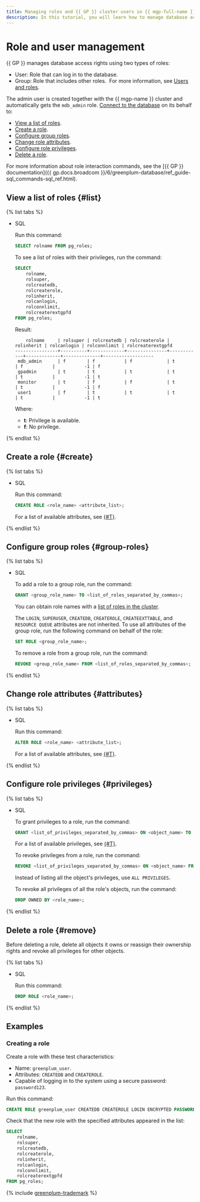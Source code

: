 ```yaml
---
title: Managing roles and {{ GP }} cluster users in {{ mgp-full-name }}
description: In this tutorial, you will learn how to manage database access rights, as well as view, create, set up, and delete roles.
---
```


# Role and user management

{{ GP }} manages database access rights using two types of roles:

* User: Role that can log in to the database.
* Group: Role that includes other roles.
​
​For more information, see [Users and roles](../concepts/cluster-users.md).

The admin user is created together with the {{ mgp-name }} cluster and automatically gets the `mdb_admin` role. [Connect to the database](connect.md) on its behalf to:

* [View a list of roles](#list).
* [Create a role](#create).
* [Configure group roles](#group-roles).
* [Change role attributes](#attributes).
* [Configure role privileges](#privileges).
* [Delete a role](#remove).

For more information about role interaction commands, see the [{{ GP }} documentation]({{ gp.docs.broadcom }}/6/greenplum-database/ref_guide-sql_commands-sql_ref.html).

## View a list of roles {#list}

{% list tabs %}

* SQL

    Run this command:

    ```sql
    SELECT rolname FROM pg_roles;
    ```

    To see a list of roles with their privileges, run the command:

    ```sql
    SELECT
        rolname,
        rolsuper,
        rolcreatedb,
        rolcreaterole,
        rolinherit,
        rolcanlogin,
        rolconnlimit,
        rolcreaterextgpfd
    FROM pg_roles;
    ```

    Result:

    ```text
        rolname     | rolsuper | rolcreatedb | rolcreaterole | rolinherit | rolcanlogin | rolconnlimit | rolcreaterextgpfd
    ----------------+----------+-------------+---------------+------------+-------------+--------------+-------------------
     mdb_admin      | f        | f           | f             | t          | f           |           -1 | f
     gpadmin        | t        | t           | t             | t          | t           |           -1 | t
     monitor        | t        | f           | f             | t          | t           |           -1 | f
     user1          | f        | t           | t             | t          | t           |           -1 | t
    ```

    Where:

    * **t**: Privilege is available.
    * **f**: No privilege.

{% endlist %}

## Create a role {#create}

{% list tabs %}

* SQL

    Run this command:

    ```sql
    CREATE ROLE <role_name> <attribute_list>;
    ```

    For a list of available attributes, see [{#T}](../concepts/cluster-users.md#attributes).

{% endlist %}

## Configure group roles {#group-roles}

{% list tabs %}

* SQL

    To add a role to a group role, run the command:

    ```sql
    GRANT <group_role_name> TO <list_of_roles_separated_by_commas>;
    ```

    You can obtain role names with a [list of roles in the cluster](#list).

    The `LOGIN`, `SUPERUSER`, `CREATEDB`, `CREATEROLE`, `CREATEEXTTABLE`, and `RESOURCE QUEUE` attributes are not inherited. To use all attributes of the group role, run the following command on behalf of the role:

    ```sql
    SET ROLE <group_role_name>;
    ```

    To remove a role from a group role, run the command:

    ```sql
    REVOKE <group_role_name> FROM <list_of_roles_separated_by_commas>;
    ```

{% endlist %}

## Change role attributes {#attributes}

{% list tabs %}

* SQL

    Run this command:

    ```sql
    ALTER ROLE <role_name> <attribute_list>;
    ```

    For a list of available attributes, see [{#T}](../concepts/cluster-users.md#attributes).

{% endlist %}

## Configure role privileges {#privileges}

{% list tabs %}

* SQL

    To grant privileges to a role, run the command:

    ```sql
    GRANT <list_of_privileges_separated_by_commas> ON <object_name> TO <role_name>;
    ```

    For a list of available privileges, see [{#T}](../concepts/cluster-users.md#privileges).

    To revoke privileges from a role, run the command:

    ```sql
    REVOKE <list_of_privileges_separated_by_commas> ON <object_name> FROM <role_name>;
    ```

    Instead of listing all the object's privileges, use `ALL PRIVILEGES`.

    To revoke all privileges of all the role's objects, run the command:

    ```sql
    DROP OWNED BY <role_name>;
    ```

{% endlist %}

## Delete a role {#remove}

Before deleting a role, delete all objects it owns or reassign their ownership rights and revoke all privileges for other objects.

{% list tabs %}

* SQL

    Run this command:

    ```sql
    DROP ROLE <role_name>;
    ```

{% endlist %}

## Examples

### Creating a role

Create a role with these test characteristics:

* Name: `greenplum_user`.
* Attributes: `CREATEDB` and `CREATEROLE`.
* Capable of logging in to the system using a secure password: `password123`.

Run this command:

```sql
CREATE ROLE greenplum_user CREATEDB CREATEROLE LOGIN ENCRYPTED PASSWORD 'password123';
```

Check that the new role with the specified attributes appeared in the list:

```sql
SELECT
    rolname,
    rolsuper,
    rolcreatedb,
    rolcreaterole,
    rolinherit,
    rolcanlogin,
    rolconnlimit,
    rolcreaterextgpfd
FROM pg_roles;
```

{% include [greenplum-trademark](../../_includes/mdb/mgp/trademark.md) %}
